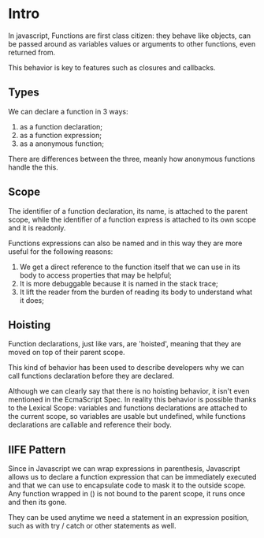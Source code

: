# Intro

In javascript, Functions are first class citizen:
they behave like objects, can be passed around
as variables values or arguments to other functions,
even returned from.

This behavior is key to features such as closures and
callbacks.

## Types

We can declare a function in 3 ways:

1. as a function declaration;
2. as a function expression;
3. as a anonymous function;

There are differences between the three,
meanly how anonymous functions handle
the this.

## Scope

The identifier of a function declaration, its name,
is attached to the parent scope, while the identifier
of a function express is attached to its own scope and
it is readonly.

Functions expressions can also be named and in this
way they are more useful for the following reasons:

1. We get a direct reference to the function itself
   that we can use in its body to access properties
   that may be helpful;
2. It is more debuggable because it is named in the
   stack trace;
3. It lift the reader from the burden of reading its
   body to understand what it does;

## Hoisting

Function declarations, just like vars, are 'hoisted',
meaning that they are moved on top of their parent scope.

This kind of behavior has been used to describe
developers why we can call functions declaration before
they are declared.

Although we can clearly say that there is no hoisting
behavior, it isn't even mentioned in the EcmaScript
Spec. In reality this behavior is possible thanks
to the Lexical Scope: variables and functions
declarations are attached to the current scope,
so variables are usable but undefined, while
functions declarations are callable and reference
their body.

## IIFE Pattern

Since in Javascript we can wrap expressions in parenthesis,
Javascript allows us to declare a function expression that
can be immediately executed and that we can use to
encapsulate code to mask it to the outside scope. 
Any function wrapped in () is not bound to the parent scope,
it runs once and then its gone.

They can be used anytime we need a statement in an expression
position, such as with try / catch or other statements as well.
